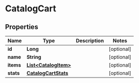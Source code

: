 

# CatalogCart

## Properties

Name | Type | Description | Notes
------------ | ------------- | ------------- | -------------
**id** | **Long** |  |  [optional]
**name** | **String** |  |  [optional]
**items** | [**List&lt;CatalogItem&gt;**](CatalogItem.md) |  |  [optional]
**stats** | [**CatalogCartStats**](CatalogCartStats.md) |  |  [optional]



